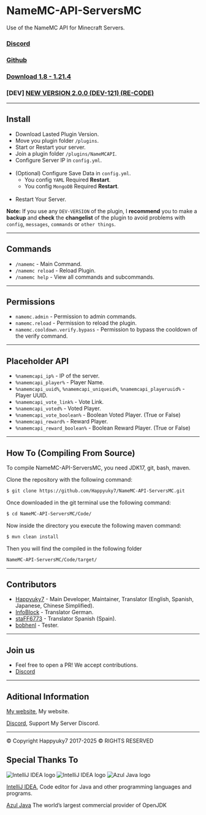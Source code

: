 # NameMC-API-ServersMC

Use of the NameMC API for Minecraft Servers.

### [Discord](https://discord.gg/3EebYUyeUX)
### [Github](https://github.com/Happyuky7/NameMC-API-ServersMC/)
### [Download 1.8 - 1.21.4](https://github.com/Happyuky7/NameMC-API-ServersMC/releases)

### [DEV] [NEW VERSION 2.0.0 (DEV-121) (RE-CODE)](https://github.com/Happyuky7/NameMC-API-ServersMC/releases/tag/2.0.0-DEV-121)

---

## Install 

- Download Lasted Plugin Version.
- Move you plugin folder `/plugins`.
- Start or Restart your server.
- Join a plugin folder `/plugins/NameMCAPI`.
- Configure Server IP in `config.yml`.
<br></br>
- (Optional) Configure Save Data in `config.yml`.
  - You config `YAML` Required **Restart**.
  - You config `MongoDB` Required **Restart**.
<br></br>
- Restart Your Server.

**Note:** If you use any `DEV-VERSION` of the plugin, 
I **recommend** you to make a **backup** and **check** the **changelist** of 
the plugin to avoid problems with `config`, `messages`, `commands` or `other things`.

---

## Commands

- `/namemc` - Main Command.
- `/namemc reload` - Reload Plugin.
- `/namemc help` - View all commands and subcommands.

---

## Permissions

- `namemc.admin` - Permission to admin commands.
- `namemc.reload` - Permission to reload the plugin.
- `namemc.cooldown.verify.bypass` - Permission to bypass the cooldown of the verify command.

---

## Placeholder API

- `%namemcapi_ip%` - IP of the server.
- `%namemcapi_player%` - Player Name.
- `%namemcapi_uuid%`, `%namemcapi_uniqueid%`, `%namemcapi_playeruuid%` - Player UUID.
- `%namemcapi_vote_link%` - Vote Link.
- `%namemcapi_voted%` - Voted Player.
- `%namemcapi_vote_boolean%` - Boolean Voted Player. (True or False)
- `%namemcapi_reward%` - Reward Player.
- `%namemcapi_reward_boolean%` - Boolean Reward Player. (True or False)

---

## How To (Compiling From Source)

To compile NameMC-API-ServersMC, you need JDK17, git, bash, maven.

Clone the repository with the following command:
```bash
$ git clone https://github.com/Happyuky7/NameMC-API-ServersMC.git
```

Once downloaded in the git terminal use the following command:

```bash
$ cd NameMC-API-ServersMC/Code/
```

Now inside the directory you execute the following maven command:

```bash
$ mvn clean install
```

Then you will find the compiled in the following folder

```bash
NameMC-API-ServersMC/Code/target/
```

---

## Contributors

- [Happyuky7](https://github.com/Happyuky7) - Main Developer, Maintainer, Translator (English, Spanish, Japanese, Chinese Simplified).
- [InfoBlock](https://github.com/InfoBlock) - Translator German.
- [staFF6773](https://github.com/staFF6773) - Translator Spanish (Spain).
- [bobhenl](https://github.com/bobhenl) - Tester.

---

## Join us

* Feel free to open a PR! We accept contributions.
* [Discord](https://discord.gg/3EebYUyeUX)

---

## Aditional Information

[My website](https://happy7.xyz), My website.

[Discord](https://discord.gg/3EebYUyeUX), Support My Server Discord.


---

© Copyright Happyuky7 2017-2025 ©
RIGHTS RESERVED

## Special Thanks To

![IntelliJ IDEA logo](https://resources.jetbrains.com/storage/products/company/brand/logos/IntelliJ_IDEA_icon.png?size=100px)
![IntelliJ IDEA logo](https://resources.jetbrains.com/storage/products/company/brand/logos/IntelliJ_IDEA.png)
![Azul Java logo](https://www.azul.com/wp-content/themes/azul/dist/img/logo.svg)

[IntelliJ IDEA](https://www.jetbrains.com/idea/), Code editor for Java and other programming languages and programs.

[Azul Java](https://www.azul.com/) The world’s largest commercial provider of OpenJDK
